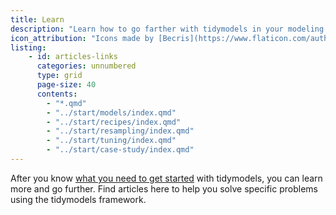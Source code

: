 ```yaml
---
title: Learn
description: "Learn how to go farther with tidymodels in your modeling and machine learning projects."
icon_attribution: "Icons made by [Becris](https://www.flaticon.com/authors/becris) from www.flaticon.com"
listing: 
    - id: articles-links
      categories: unnumbered
      type: grid
      page-size: 40
      contents:
        - "*.qmd"
        - "../start/models/index.qmd"
        - "../start/recipes/index.qmd"
        - "../start/resampling/index.qmd"
        - "../start/tuning/index.qmd"
        - "../start/case-study/index.qmd"
---
```





After you know [what you need to get started](/start/) with tidymodels, you can learn more and go further. Find articles here to help you solve specific problems using the tidymodels framework. 
 
